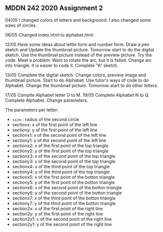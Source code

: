## MDDN 242 2020 Assignment 2

04/05 I changed colors of letters and background. I also changed some sizes of circles.

06/05 Changed index.html to alphabet.html

12/05 Have some ideas about lettle form and number form. Draw a pen sketch and Update the thumbnail picture. Tomorrow start to do the digital sketch.
Use the thumbnail picture instead of the preview picture.
Try the code. Meet a problem: Want to rotate the arc, but it is failed.
Change arc into triangle. It is easier to code it. Complete "A" sketch.

13/05 Complete the digital sketch.
Change colors, preview image and thumbnail picture.
Start to do Alphabet. Use tutor's ways of code to do Alphabet. Change the thumbnail picture. Tomorrow start to do other letters.

17/05 Complte Alphabet letter D to M.
19/05 Complete Alphabet N to Q.
Complete Alphabet. Change parameters.

The parameters per letter:
  * `size` : radius of the second circle
  * sectionx: x of the first point of the left line
  * sectiony: y of the first point of the left line
  * sectionx1: x of the second point of the left line
  * sectiony1: y of the second point of the left line
  * sectionx2: x of the first point of the top triangle
  * sectiony2: y of the first point of the top triangle
  * sectionx3: x of the second point of the top triangle
  * sectiony3: x of the second point of the top triangle
  * sectionx4: x of the third point of the top triangle
  * sectiony4: y of the third point of the top triangle
  * sectionx5: x of the first point of the botton triangle
  * sectiony5: y of the first point of the botton triangle
  * sectionx6: x of the second point of the botton triangle
  * sectiony6: y of the second point of the botton triangle
  * sectionx7: x of the third point of the botton triangle
  * sectiony7: y of the third point of the botton triangle
  * section2x: x of the first point of the right line
  * section2y: y of the first point of the right line
  * section2x1: x of the second point of the right line
  * section2y1: y of the second point of the right line
